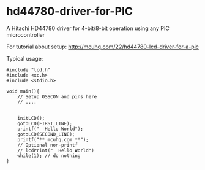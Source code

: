 # hd44780-driver-for-PIC
A Hitachi HD44780 driver for 4-bit/8-bit operation using any PIC microcontroller

For tutorial about setup: http://mcuhq.com/22/hd44780-lcd-driver-for-a-pic

Typical usage:

```
#include "lcd.h"
#include <xc.h>
#include <stdio.h>

void main(){
	// Setup OSSCON and pins here
	// ....
	
	
	initLCD();
	gotoLCD(FIRST_LINE);
	printf("  Hello World");
	gotoLCD(SECOND_LINE);
	printf("** mcuhq.com **");
	// Optional non-printf
	// lcdPrint("  Hello World")
	while(1); // do nothing
}
```
	
